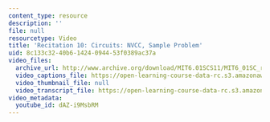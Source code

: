 ```yaml
---
content_type: resource
description: ''
file: null
resourcetype: Video
title: 'Recitation 10: Circuits: NVCC, Sample Problem'
uid: 8c133c32-40b6-1424-0944-53f0389ac37a
video_files:
  archive_url: http://www.archive.org/download/MIT6.01SCS11/MIT6_01SC_rec10_300k.mp4
  video_captions_file: https://open-learning-course-data-rc.s3.amazonaws.com/6-01sc-introduction-to-electrical-engineering-and-computer-science-i-spring-2011/deb41e24c99351238b4cffa35bcf87d7_dAZ-i9MsbRM.vtt
  video_thumbnail_file: null
  video_transcript_file: https://open-learning-course-data-rc.s3.amazonaws.com/6-01sc-introduction-to-electrical-engineering-and-computer-science-i-spring-2011/4fb8d0b11543ece87bf5f3c321bd2671_dAZ-i9MsbRM.pdf
video_metadata:
  youtube_id: dAZ-i9MsbRM
---
```

